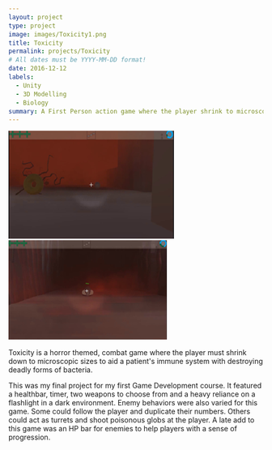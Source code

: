 ```yaml
---
layout: project
type: project
image: images/Toxicity1.png
title: Toxicity
permalink: projects/Toxicity
# All dates must be YYYY-MM-DD format!
date: 2016-12-12
labels:
  - Unity
  - 3D Modelling
  - Biology
summary: A First Person action game where the player shrink to microscopic levels within the human body to destroy disease causing bacteria.
---
```


<div class="ui large rounded images">
  <img class="ui image" src="../images/Toxicity2.png">
  <img class="ui image" src="../images/Toxicity3.png">
</div>

Toxicity is a horror themed, combat game where the player must shrink down to microscopic sizes to aid a patient's immune system with destroying deadly forms of bacteria. 

This was my final project for my first Game Development course.  It featured a healthbar, timer, two weapons to choose from and a heavy reliance on a flashlight in a dark environment.  Enemy behaviors were also varied for this game.  Some could follow the player and duplicate their numbers.  Others could act as turrets and shoot poisonous globs at the player.  A late add to this game was an HP bar for enemies to help players with a sense of progression.  


